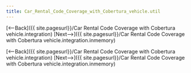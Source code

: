 ```yaml
---
title: Car_Rental_Code_Coverage_with_Cobertura_vehicle.util
---
```

[<--Back]({{ site.pagesurl}}/Car Rental Code Coverage with Cobertura vehicle.integration)  [Next-->]({{ site.pagesurl}}/Car Rental Code Coverage with Cobertura vehicle.integration.inmemory)



[<--Back]({{ site.pagesurl}}/Car Rental Code Coverage with Cobertura vehicle.integration)  [Next-->]({{ site.pagesurl}}/Car Rental Code Coverage with Cobertura vehicle.integration.inmemory)
